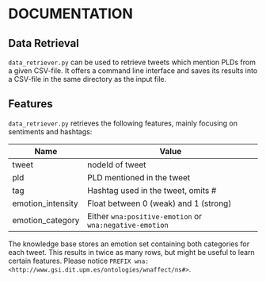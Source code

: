 # DOCUMENTATION

## Data Retrieval

`data_retriever.py` can be used to retrieve tweets which mention PLDs from a given CSV-file.
It offers a command line interface and saves its results into a CSV-file in the same directory as the input file.

## Features

`data_retriever.py` retrieves the following features, mainly focusing on sentiments and hashtags:

Name | Value
--- | ---
tweet | nodeId of tweet
pld | PLD mentioned in the tweet
tag | Hashtag used in the tweet, omits #
emotion_intensity | Float between 0 (weak) and 1 (strong)
emotion_category | Either `wna:positive-emotion` or `wna:negative-emotion`

The knowledge base stores an emotion set containing both categories for each tweet.
This results in twice as many rows, but might be useful to learn certain features.
Please notice `PREFIX wna: <http://www.gsi.dit.upm.es/ontologies/wnaffect/ns#>`.
